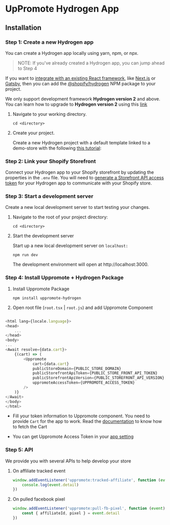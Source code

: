 # UpPromote Hydrogen App

## Installation

### Step 1: Create a new Hydrogen app

You can create a Hydrogen app locally using yarn, npm, or npx.
> NOTE: If you've already created a Hydrogen app, you can jump ahead to Step 4

If you want to [integrate with an existing React framework](https://shopify.dev/docs/custom-storefronts/hydrogen-react),
like [Next.js](https://nextjs.org/) or [Gatsby](https://www.gatsbyjs.com/), then you can add the
[@shopify/hydrogen](https://www.npmjs.com/package/@shopify/hydrogen) NPM package to your project.

We only support development framework <b>Hydrogen version 2</b> and above. You can learn how to upgrade to <b>Hydrogen
version 2</b> using
this [link](https://shopify.dev/docs/custom-storefronts/hydrogen/migrate-hydrogen-remix)

1. Navigate to your working directory.
   ```shell
   cd <directory>
   ```
2. Create your project.

   Create a new Hydrogen project with a default template linked to a demo-store with the
   following [this tutorial](https://shopify.dev/docs/custom-storefronts/hydrogen/getting-started/quickstart):

### Step 2: Link your Shopify Storefront

Connect your Hydrogen app to your Shopify storefront by updating the properties in the `.env` file. You will
need
to [generate a Storefront API access token](https://help.shopify.com/en/manual/apps/app-types/custom-apps?shpxid=5ef5d325-B992-4F4F-3A6D-0FACECA2B482#install-the-app-and-get-the-api-access-tokens)
for your Hydrogen app to communicate with your Shopify store.

### Step 3: Start a development server

Create a new local development server to start testing your changes.

1. Navigate to the root of your project directory:

   ```shell
   cd <directory>
   ```

2. Start the development server

   Start up a new local development server on `localhost:`
   ```shell
   npm run dev
   ```
   The development environment will open at http://localhost:3000.

### Step 4: Install Uppromote + Hydrogen Package

1. Install Uppromote Package
   ```shell
   npm install uppromote-hydrogen
   ```
2. Open root file (`root.tsx` | `root.js`) and add Uppromote Component

```typescript jsx

<html lang={locale.language}>
<head>
    ...
</head>
<body>
...
<Await resolve={data.cart}>
    {(cart) => (
        <Uppromote
            cart={data.cart}
            publicStoreDomain={PUBLIC_STORE_DOMAIN}
            publicStorefrontApiToken={PUBLIC_STORE_FRONT_API_TOKEN}
            publicStorefrontApiVersion={PUBLIC_STOREFRONT_API_VERSION}
            uppromoteAccessToken={UPPROMOTE_ACCESS_TOKEN}
        />
    )}
</Await>
</body>
</html>
```

- Fill your token information to Uppromote component. You need to provide `Cart` for the app to work. Read the [documentation](https://shopify.dev/docs/custom-storefronts/hydrogen/cart/fetch) to know how to fetch the Cart

- You can get Uppromote Access Token in your [app setting](https://af.uppromote.com/admin/settings/integration)

### Step 5: API

We provide you with several APIs to help develop your store

1. On affiliate tracked event

   ```js
   window.addEventListener('uppromote:tracked-affiliate', function (event) {
       console.log(event.detail)
   })
   ```

2. On pulled facebook pixel

   ```js
   window.addEventListener('uppromote:pull-fb-pixel', function (event) {
       const { affiliateId, pixel } = event.detail
   })
   ```

